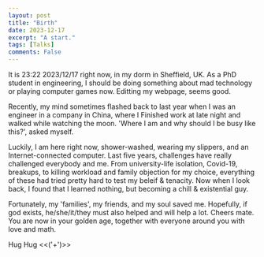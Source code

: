 ```yaml
---
layout: post
title: "Birth"
date: 2023-12-17
excerpt: "A start."
tags: [Talks]
comments: False
---
```


It is 23:22 2023/12/17 right now, in my dorm in Sheffield, UK. As a PhD student in engineering, I should be doing something about mad technology or playing computer games now. Editting my webpage, seems good. 

Recently, my mind sometimes flashed back to last year when I was an engineer in a company in China, where I Finished work at late night and walked while watching the moon. 'Where I am and why should I be busy like this?', asked myself. 

Luckily, I am here right now, shower-washed, wearing my slippers, and an Internet-connected computer. Last five years, challenges have really challenged everybody and me. From university-life isolation, Covid-19, breakups, to killing workload and family objection for my choice, everything of these had tried pretty hard to test my beleif & tenacity. Now when I look back, I found that I learned nothing, but becoming a chill & existential guy.                            

Fortunately, my 'families', my friends, and my soul saved me. Hopefully, if god exists, he/she/it/they must also helped and will help a lot. Cheers mate. You are now in your golden age, together with everyone around you with love and math. 

Hug Hug <<('+')>>
